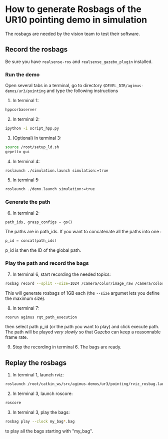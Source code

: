 # How to generate Rosbags of the UR10 pointing demo in simulation

The rosbags are needed by the vision team to test their software.

## Record the rosbags

Be sure you have `realsense-ros` and `realsense_gazebo_plugin` installed.

### Run the demo

Open several tabs in a terminal, go to directory
`$DEVEL_DIR/agimus-demos/ur3/pointing` and type the following
instructions

1. In terminal 1:
```bash
hppcorbaserver
```

2. In terminal 2:
```bash
ipython -i script_hpp.py
```

3. (Optional) In terminal 3:
```bash
source /root/setup_ld.sh
gepetto-gui
```

4. In terminal 4:
```bash
roslaunch ./simulation.launch simulation:=true
```

5. In terminal 5:
```bash
roslaunch ./demo.launch simulation:=true
```

### Generate the path

6. In terminal 2:
```python
path_ids, grasp_configs = go()
```
The paths are in path_ids. If you want to concatenate all the paths into one :
```python
p_id = concat(path_ids)
```
p_id is then the ID of the global path.

### Play the path and record the bags

7. In terminal 6, start recording the needed topics:
```bash
rosbag record --split --size=1024 /camera/color/image_raw /camera/color/camera_info /camera/depth/camera_info /camera/depth/image_rect_raw /tf /tf_static /pose /camera/extrinsics/depth_to_color /camera/aligned_depth_to_color/camera_info /camera/aligned_depth_to_color/image_raw
```

This will generate rosbags of 1GB each (the `--size` argumet lets you define the maximum size).

8. In terminal 7:
```bash
rosrun agimus rqt_path_execution
```
then select path p_id (or the path you want to play) and click execute path. The path will be played _very slowly_ so that Gazebo can keep a reasonnable frame rate.

9. Stop the recording in terminal 6. The bags are ready.

## Replay the rosbags

1. In terminal 1, launch rviz:
```bash
roslaunch /root/catkin_ws/src/agimus-demos/ur3/pointing/rviz_rosbag.launch
```

2. In terminal 3, launch roscore:
```bash
roscore
```

3. In terminal 3, play the bags:
```bash
rosbag play --clock my_bag*.bag
```
to play all the bags starting with "my_bag".